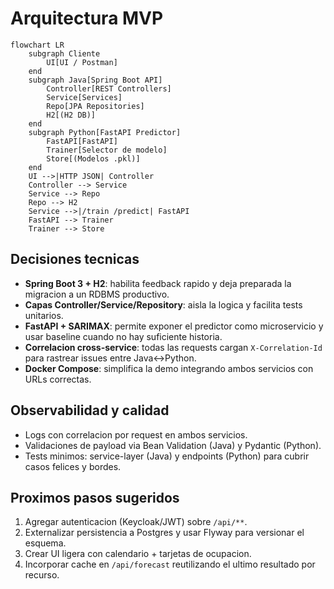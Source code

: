 ﻿# Arquitectura MVP

```mermaid
flowchart LR
    subgraph Cliente
        UI[UI / Postman]
    end
    subgraph Java[Spring Boot API]
        Controller[REST Controllers]
        Service[Services]
        Repo[JPA Repositories]
        H2[(H2 DB)]
    end
    subgraph Python[FastAPI Predictor]
        FastAPI[FastAPI]
        Trainer[Selector de modelo]
        Store[(Modelos .pkl)]
    end
    UI -->|HTTP JSON| Controller
    Controller --> Service
    Service --> Repo
    Repo --> H2
    Service -->|/train /predict| FastAPI
    FastAPI --> Trainer
    Trainer --> Store
```

## Decisiones tecnicas

- **Spring Boot 3 + H2**: habilita feedback rapido y deja preparada la migracion a un RDBMS productivo.
- **Capas Controller/Service/Repository**: aisla la logica y facilita tests unitarios.
- **FastAPI + SARIMAX**: permite exponer el predictor como microservicio y usar baseline cuando no hay suficiente historia.
- **Correlacion cross-service**: todas las requests cargan `X-Correlation-Id` para rastrear issues entre Java↔Python.
- **Docker Compose**: simplifica la demo integrando ambos servicios con URLs correctas.

## Observabilidad y calidad

- Logs con correlacion por request en ambos servicios.
- Validaciones de payload via Bean Validation (Java) y Pydantic (Python).
- Tests minimos: service-layer (Java) y endpoints (Python) para cubrir casos felices y bordes.

## Proximos pasos sugeridos

1. Agregar autenticacion (Keycloak/JWT) sobre `/api/**`.
2. Externalizar persistencia a Postgres y usar Flyway para versionar el esquema.
3. Crear UI ligera con calendario + tarjetas de ocupacion.
4. Incorporar cache en `/api/forecast` reutilizando el ultimo resultado por recurso.

